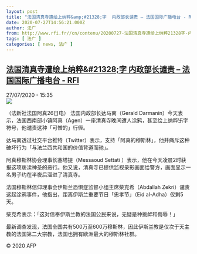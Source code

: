 ```yaml
---
layout: post
title: "法国清真寺遭绘上纳粹&amp;#21328;字  内政部长谴责 – 法国国际广播电台 - RFI"
date: 2020-07-27T14:56:21.000Z
author: 法广
from: http://www.rfi.fr//cn/contenu/20200727-法国清真寺遭绘上纳粹21328字-内政部长谴责
tags: [ 法广 ]
categories: [ news, 法广 ]
---
```

<!--1595861781000-->
[法国清真寺遭绘上纳粹&amp;#21328;字  内政部长谴责 – 法国国际广播电台 - RFI](http://www.rfi.fr//cn/contenu/20200727-%E6%B3%95%E5%9B%BD%E6%B8%85%E7%9C%9F%E5%AF%BA%E9%81%AD%E7%BB%98%E4%B8%8A%E7%BA%B3%E7%B2%B921328%E5%AD%97-%E5%86%85%E6%94%BF%E9%83%A8%E9%95%BF%E8%B0%B4%E8%B4%A3)
------

<div>
<div>27/07/2020 - 15:35</div><img src="https://s.rfi.fr/media/display/a2a2fb1e-d011-11ea-853f-005056bff430/w:310/p:16x9/int0013s.200727213501.jpg"><div class="t-content__body u-clearfix"><div class="m-interstitial"></div><p>（法新社法国阿真26日电）    法国内政部长达马南（Gerald Darmanin）今天表示，法国西南部小镇阿真（Agen）一座清真寺晚间遭人涂鸦，甚至绘上纳粹卐字符号，他谴责这种「可憎的」行径。</p><p>    达马南透过社交平台推特（Twitter）表示，支持「阿真的穆斯林」，他并痛斥这种破坏行为「与法兰西共和国的价值背道而驰」。</p><p>    阿真穆斯林协会理事长塞塔提（Messaoud Settati ）表示，他在今天凌晨2时获报这项亵渎神圣的恶行。他又说，清真寺已提供监视录影画面给警方，画面显示一名男子约在半夜后溜进了清真寺。</p><p>    法国穆斯林信仰理事会伊斯兰恐惧症监督小组主席柴克希（Abdallah Zekri）谴责这起涂鸦事件，他指出，距离伊斯兰重要节日「忠孝节」（Eid al-Adha）仅剩5天。</p><p>    柴克希表示：「这对信奉伊斯兰教的法国公民来说，无疑是种挑衅和侮辱！」</p><p>    最新调查发现，法国全国共有500万至600万穆斯林，因此伊斯兰教是仅次于天主教的法国第二大宗教，法国也拥有欧洲最大的穆斯林社群。</p><p class="t-copyright">© 2020 AFP</p>        </div>
</div>
